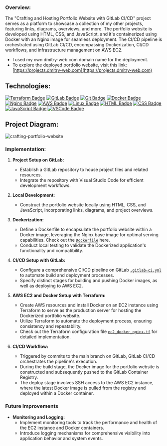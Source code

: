 ### Overview:

The "Crafting and Hosting Portfolio Website with GitLab CI/CD" project serves as a platform to showcase a collection of my other projects, featuring links, diagrams, overviews, and more. The portfolio website is developed using HTML, CSS, and JavaScript, and it's containerized using Docker with an Nginx image for seamless deployment. The CI/CD pipeline is orchestrated using GitLab CI/CD, encompassing Dockerization, CI/CD workflows, and infrastructure management on AWS EC2.

- I used my own dmitry-web.com domain name for the deployment. 
- To explore the deployed portfolio website, visit this link: [https://projects.dmitry-web.com](https://projects.dmitry-web.com)

## Technologies:

  [![Terraform Badge](https://img.shields.io/badge/Terraform-623CE4?style=for-the-badge&logo=terraform&logoColor=white)](#)
  [![GitLab Badge](https://img.shields.io/badge/GitLab-FCA121?style=for-the-badge&logo=gitlab&logoColor=white)](#)
  [![Git Badge](https://img.shields.io/badge/Git-F05032?style=for-the-badge&logo=git&logoColor=white)](#)
  [![Docker Badge](https://img.shields.io/badge/Docker-2496ED?style=for-the-badge&logo=docker&logoColor=white)](#)
  [![Nginx Badge](https://img.shields.io/badge/Nginx-269539?style=for-the-badge&logo=nginx&logoColor=white)](#)
  [![AWS Badge](https://img.shields.io/badge/AWS-232F3E?style=for-the-badge&logo=amazon-aws&logoColor=white)](#)
  [![Linux Badge](https://img.shields.io/badge/Linux-FCC624?style=for-the-badge&logo=linux&logoColor=black)](#)
  [![HTML Badge](https://img.shields.io/badge/HTML5-E34F26?style=for-the-badge&logo=html5&logoColor=white)](#)
  [![CSS Badge](https://img.shields.io/badge/CSS3-1572B6?style=for-the-badge&logo=css3&logoColor=white)](#)
  [![JavaScript Badge](https://img.shields.io/badge/JavaScript-F7DF1E?style=for-the-badge&logo=javascript&logoColor=black)](#)
  [![VSCode Badge](https://img.shields.io/badge/VSCode-007ACC?style=for-the-badge&logo=visual-studio-code&logoColor=white)](#)

## Project Diagram:
![crafting-portfolio-website](https://github.com/DimitryZH/Portfolio-website-/assets/146372946/32e5873e-04c6-4eb3-8bd9-b8bc02306b18)

### Implementation: 

1. **Project Setup on GitLab:**
   - Establish a GitLab repository to house project files and related resources.
   - Integrate the repository with Visual Studio Code for efficient development workflows.

2. **Local Development:**
   - Construct the portfolio website locally using HTML, CSS, and JavaScript, incorporating links, diagrams, and project overviews.

3. **Dockerization:**
   - Define a Dockerfile to encapsulate the portfolio website within a Docker image, leveraging the Nginx base image for optimal serving capabilities. Check out the  [`Dockerfile`](link) here. 
   - Conduct local testing to validate the Dockerized application's functionality and compatibility.

4. **CI/CD Setup with GitLab:**
   - Configure a comprehensive CI/CD pipeline on GitLab [`.gitlab-ci.yml`](https://github.com/DimitryZH/portfolio-website-GitLab-CICD/blob/main/.gitlab-ci.yml)  to automate build and deployment processes.
   - Specify distinct stages for building and pushing Docker images, as well as deploying to AWS EC2.

5. **AWS EC2 and Docker Setup with Terraform:**
    - Create AWS resources and install Docker on an EC2 instance using Terraform to serve as the production server for hosting the Dockerized portfolio website.
   - Utilize Terraform to automate the deployment process, ensuring consistency and repeatability.
   - Check out the Terraform configuration file [`ec2_docker_nginx.tf`](link) for detailed implementation.


6. **CI/CD Workflow:**
   - Triggered by commits to the main branch on GitLab, GitLab CI/CD orchestrates the pipeline's execution.
   - During the build stage, the Docker image for the portfolio website is constructed and subsequently pushed to the GitLab Container Registry.
   - The deploy stage involves SSH access to the AWS EC2 instance, where the latest Docker image is pulled from the registry and deployed within a Docker container.

### Future Improvements

- **Monitoring and Logging:**
   - Implement monitoring tools to track the performance and health of the EC2 instance and Docker containers.
   - Introduce logging mechanisms for comprehensive visibility into application behavior and system events.




